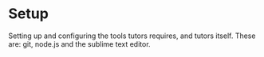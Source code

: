 # Setup

Setting up and configuring the tools tutors requires, and tutors itself. These are: git, node.js and the sublime text editor.